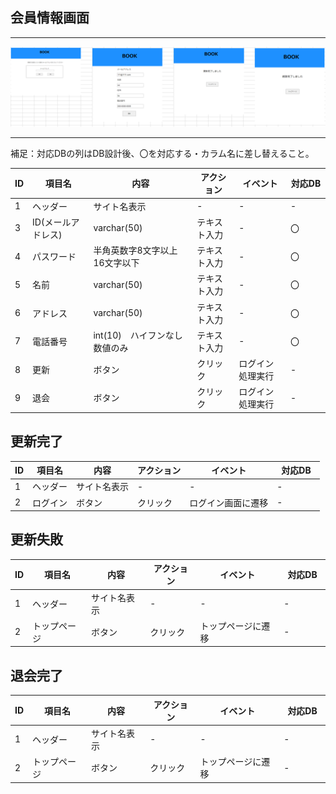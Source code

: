 ## 会員情報画面
*****
<img src="img/kaiinzyouhou.png" width="1000">

*****
補足：対応DBの列はDB設計後、〇を対応する・カラム名に差し替えること。

| ID | 項目名 | 内容 | アクション | イベント | 対応DB　|
|----|------|-----|-----------|----------|--------|
|1   |ヘッダー |サイト名表示|-    |-         |-       |
|3   |ID(メールアドレス)|varchar(50)|テキスト入力|-        |〇      |
|4   |パスワード  |半角英数字8文字以上16文字以下|テキスト入力|-         |〇      |
|5   |名前  |varchar(50)|テキスト入力|-         |〇      |
|6   |アドレス|varchar(50)|テキスト入力|-         |〇      |
|7   |電話番号 |int(10)　ハイフンなし数値のみ|テキスト入力|-         |〇      |
|8   |更新|ボタン|クリック|ログイン処理実行|-|
|9   |退会|ボタン|クリック|ログイン処理実行|-|

## 更新完了
| ID | 項目名 | 内容 | アクション | イベント | 対応DB　|
|----|------|-----|-----------|----------|--------|
|1   |ヘッダー |サイト名表示|-    |-         |-       |
|2   |ログイン|ボタン|クリック|ログイン画面に遷移|-|

## 更新失敗
| ID | 項目名 | 内容 | アクション | イベント | 対応DB　|
|----|------|-----|-----------|----------|--------|
|1   |ヘッダー |サイト名表示|-    |-         |-       |
|2   |トップページ|ボタン|クリック|トップページに遷移|-|

## 退会完了
| ID | 項目名 | 内容 | アクション | イベント | 対応DB　|
|----|------|-----|-----------|----------|--------|
|1   |ヘッダー |サイト名表示|-    |-         |-       |
|2   |トップページ|ボタン|クリック|トップページに遷移|-|
